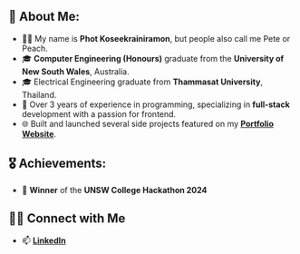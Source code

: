 <!---
<img src="https://komarev.com/ghpvc/?username=photkosee&label=Profile%20views&color=0e75b6&style=for-the-badge" alt="notsujal" align="right" />
--->

## 👋 About Me:
- 🙋‍♂️ My name is **Phot Koseekrainiramon**, but people also call me Pete or Peach.
- 🎓 **Computer Engineering (Honours)** graduate from the **University of New South Wales**, Australia.
- 🎓 Electrical Engineering graduate from **Thammasat University**, Thailand.
- 💼 Over 3 years of experience in programming, specializing in **full-stack** development with a passion for frontend.
- 🌐 Built and launched several side projects featured on my [**Portfolio Website**](https://photkosee.vercel.app).

## 🎖️ Achievements:
- 🥇 **Winner** of the **UNSW College Hackathon 2024**

## 🤝🏻 Connect with Me
- 📫 <a href="https://www.linkedin.com/in/photkosee/">**LinkedIn**</a>
